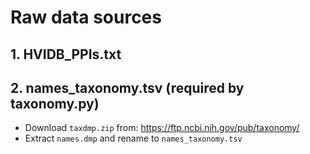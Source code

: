 # Raw data sources

## 1. HVIDB_PPIs.txt

## 2. names_taxonomy.tsv (required by taxonomy.py)
* Download `taxdmp.zip` from: https://ftp.ncbi.nih.gov/pub/taxonomy/
* Extract `names.dmp` and rename to `names_taxonomy.tsv` 
